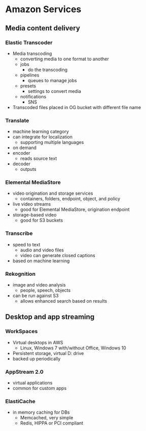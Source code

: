 # Amazon Services

## Media content delivery

### Elastic Transcoder
- Media transcoding
  - converting media to one format to another
  - jobs
    - do the transcoding
  - pipelines
    - queues to manage jobs
  - presets
    - settings to convert media
  - notifications
    - SNS
- Transcoded files placed in OG bucket with different file name

### Translate
- machine learning category
- can integrate for localization
  - supporting multiple languages
- on demand
- encoder
  - reads source text
- decoder
  - outputs

### Elemental MediaStore
- video origination and storage services
  - containers, folders, endpoint, object, and policy
- live video streams
  - good for Elemental MediaStore, origination endpoint
- storage-based video
  - good for S3 buckets

### Transcribe
- speed to text
  - audio and video files
  - video can generate closed captions
- based on machine learning

### Rekognition
- image and video analysis
  - people, speech, objects
- can be run against S3
  - allows enhanced search based on results

## Desktop and app streaming

### WorkSpaces
- Virtual desktops in AWS
  - Linux, Windows 7 with/without Office, Windows 10
- Persistent storage, virtual D: drive
- backed up periodically

### AppStream 2.0
- virtual applications
- common for custom apps

### ElastiCache
- in memory caching for DBs
  - Memcached, very simple
  - Redis, HIPPA or PCI compliant
  
